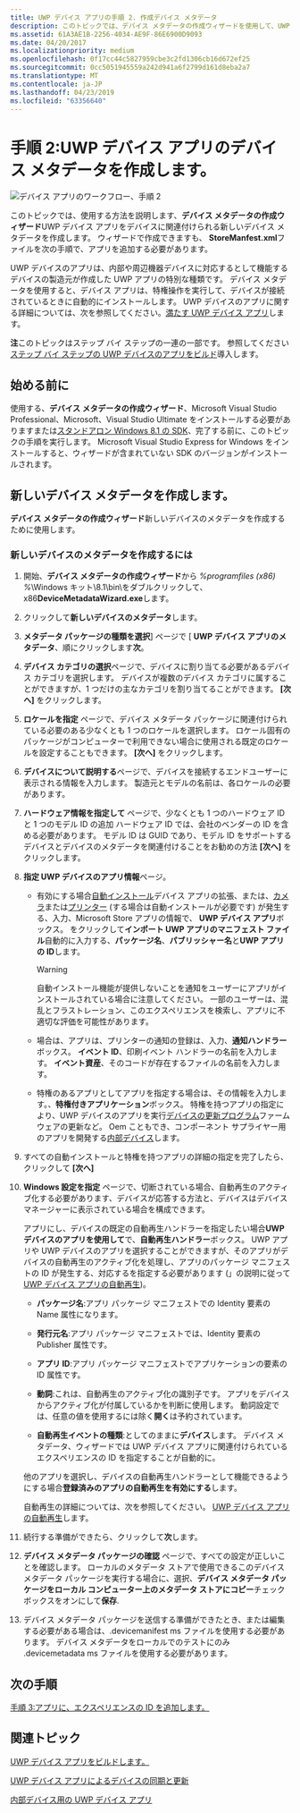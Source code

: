 ```yaml
---
title: UWP デバイス アプリの手順 2. 作成デバイス メタデータ
description: このトピックでは、デバイス メタデータの作成ウィザードを使用して、UWP デバイス アプリをデバイスに関連付けられる新しいデバイスのメタデータを作成する方法を説明します。
ms.assetid: 61A3AE1B-2256-4034-AE9F-86E6900D9093
ms.date: 04/20/2017
ms.localizationpriority: medium
ms.openlocfilehash: 0f17cc44c5827959cbe3c2fd1306cb16d672ef25
ms.sourcegitcommit: 0cc5051945559a242d941a6f2799d161d8eba2a7
ms.translationtype: MT
ms.contentlocale: ja-JP
ms.lasthandoff: 04/23/2019
ms.locfileid: "63356640"
---
```

# <a name="step-2-create-device-metadata-for-your-uwp-device-app"></a>手順 2:UWP デバイス アプリのデバイス メタデータを作成します。

![デバイス アプリのワークフロー、手順 2](images/2-device-app-workflow.png)

このトピックでは、使用する方法を説明します、**デバイス メタデータの作成ウィザード**UWP デバイス アプリをデバイスに関連付けられる新しいデバイス メタデータを作成します。 ウィザードで作成できますも、 **StoreManfest.xml**ファイルを次の手順で、アプリを追加する必要があります。

UWP デバイスのアプリは、内部や周辺機器デバイスに対応するとして機能するデバイスの製造元が作成した UWP アプリの特別な種類です。 デバイス メタデータを使用すると、デバイス アプリは、特権操作を実行して、デバイスが接続されているときに自動的にインストールします。 UWP デバイスのアプリに関する詳細については、次を参照してください。[満たす UWP デバイス アプリ](meet-uwp-device-apps.md)します。

**注**このトピックはステップ バイ ステップの一連の一部です。 参照してください[ステップ バイ ステップの UWP デバイスのアプリをビルド](build-a-uwp-device-app-step-by-step.md)導入します。

## <a name="before-you-begin"></a>始める前に

使用する、**デバイス メタデータの作成ウィザード**、Microsoft Visual Studio Professional、Microsoft、Visual Studio Ultimate をインストールする必要がありますまたは[スタンドアロン Windows 8.1 の SDK](https://go.microsoft.com/fwlink/p/?linkid=309209)、完了する前に、このトピックの手順を実行します。 Microsoft Visual Studio Express for Windows をインストールすると、ウィザードが含まれていない SDK のバージョンがインストールされます。

## <a name="create-new-device-metadata"></a>新しいデバイス メタデータを作成します。

**デバイス メタデータの作成ウィザード**新しいデバイスのメタデータを作成するために使用します。

### <a name="to-create-new-device-metadata"></a>新しいデバイスのメタデータを作成するには

1. 開始、**デバイス メタデータの作成ウィザード**から *%programfiles (x86) %*\\Windows キット\\8.1\\bin\\をダブルクリックして、x86**DeviceMetadataWizard.exe**します。

2. クリックして**新しいデバイスのメタデータ**します。

3. **メタデータ パッケージの種類を選択**] ページで [ **UWP デバイス アプリのメタデータ**、順にクリックします**次**。

4. **デバイス カテゴリの選択**ページで、デバイスに割り当てる必要があるデバイス カテゴリを選択します。 デバイスが複数のデバイス カテゴリに属することができますが、1 つだけの主なカテゴリを割り当てることができます。 **[次へ]** をクリックします。

5. **ロケールを指定** ページで、デバイス メタデータ パッケージに関連付けられている必要のある少なくとも 1 つのロケールを選択します。 ロケール固有のパッケージがコンピューターで利用できない場合に使用される既定のロケールを設定することもできます。 **[次へ]** をクリックします。

6. **デバイスについて説明する**ページで、デバイスを接続するエンドユーザーに表示される情報を入力します。 製造元とモデルの名前は、各ロケールの必要があります。

7. **ハードウェア情報を指定して** ページで、少なくとも 1 つのハードウェア ID と 1 つのモデル ID の追加 ハードウェア ID では、会社のベンダーの ID を含める必要があります。 モデル ID は GUID であり、モデル ID をサポートするデバイスとデバイスのメタデータを関連付けることをお勧めの方法 **[次へ]** をクリックします。

8. **指定 UWP デバイスのアプリ情報**ページ。

   - 有効にする場合[自動インストール](auto-install-for-uwp-device-apps.md)デバイス アプリの拡張、または、[カメラ](uwp-device-apps-for-webcams.md)または[プリンター](uwp-device-apps-for-printers.md) (する場合は自動インストールが必要です) が発生する、入力、Microsoft Store アプリの情報で、 **UWP デバイス アプリ**ボックス。 をクリックして**インポート UWP アプリのマニフェスト ファイル**自動的に入力する、**パッケージ名**、**パブリッシャー名**と**UWP アプリの ID**します。

     > [!Warning]
     > 自動インストール機能が提供しないことを通知をユーザーにアプリがインストールされている場合に注意してください。 一部のユーザーは、混乱とフラストレーション、このエクスペリエンスを検索し、アプリに不適切な評価を可能性があります。

   - 場合は、アプリは、プリンターの通知の登録は、入力、**通知ハンドラー**ボックス。 **イベント ID**、印刷イベント ハンドラーの名前を入力します。 **イベント資産**、そのコードが存在するファイルの名前を入力します。

   - 特権のあるアプリとしてアプリを指定する場合は、その情報を入力します。、**特権付きアプリケーション**ボックス。 特権を持つアプリの指定により、UWP デバイスのアプリを実行[デバイスの更新プログラム](device-sync-and-update-for-uwp-device-apps.md)ファームウェアの更新など。 Oem こともでき、コンポーネント サプライヤー用のアプリを開発する[内部デバイス](uwp-device-apps-for-specialized-devices.md)します。

9. すべての自動インストールと特権を持つアプリの詳細の指定を完了したら、クリックして **[次へ]**

10. **Windows 設定を指定** ページで、切断されている場合、自動再生のアクティブ化する必要があります、デバイスが応答する方法と、デバイスはデバイス マネージャーに表示されている場合を構成できます。

    アプリにし、デバイスの既定の自動再生ハンドラーを指定したい場合**UWP デバイスのアプリを使用して**で、**自動再生ハンドラー**ボックス。 UWP アプリや UWP デバイスのアプリを選択することができますが、そのアプリがデバイスの自動再生のアクティブ化を処理し、アプリのパッケージ マニフェストの ID が発生する、対応するを指定する必要があります (」の説明に従って[UWP デバイス アプリの自動再生](autoplay-for-uwp-device-apps.md))。

    - **パッケージ名**:アプリ パッケージ マニフェストでの Identity 要素の Name 属性になります。

    - **発行元名**:アプリ パッケージ マニフェストでは、Identity 要素の Publisher 属性です。

    - **アプリ ID**:アプリ パッケージ マニフェストでアプリケーションの要素の ID 属性です。

    - **動詞**:これは、自動再生のアクティブ化の識別子です。 アプリをデバイスからアクティブ化が付属しているかを判断に使用します。 動詞設定では、任意の値を使用するには除く**開く**は予約されています。

    - **自動再生イベントの種類**:としてのままに**デバイス**します。 デバイス メタデータ、ウィザードでは UWP デバイス アプリに関連付けられているエクスペリエンスの ID を指定することが自動的に。

    他のアプリを選択し、デバイスの自動再生ハンドラーとして機能できるようにする場合**登録済みのアプリの自動再生を有効にする**します。

    自動再生の詳細については、次を参照してください。 [UWP デバイス アプリの自動再生](autoplay-for-uwp-device-apps.md)します。

11. 続行する準備ができたら、クリックして**次**します。

12. **デバイス メタデータ パッケージの確認** ページで、すべての設定が正しいことを確認します。 ローカルのメタデータ ストアで使用できるこのデバイス メタデータ パッケージを実行する場合に、選択、**デバイス メタデータ パッケージをローカル コンピューター上のメタデータ ストアにコピー**チェック ボックスをオンにして**保存**.

13. デバイス メタデータ パッケージを送信する準備ができたとき、または編集する必要がある場合は、.devicemanifest ms ファイルを使用する必要があります。 デバイス メタデータをローカルでのテストにのみ .devicemetadata ms ファイルを使用する必要があります。

## <a name="next-step"></a>次の手順

[手順 3:アプリに、エクスペリエンスの ID を追加します。](step-3--add-an-experience-id-to-the-app.md)

## <a name="related-topics"></a>関連トピック

[UWP デバイス アプリをビルドします。](the-workflow.md)

[UWP デバイス アプリによるデバイスの同期と更新](device-sync-and-update-for-uwp-device-apps.md)

[内部デバイス用の UWP デバイス アプリ](uwp-device-apps-for-specialized-devices.md)
